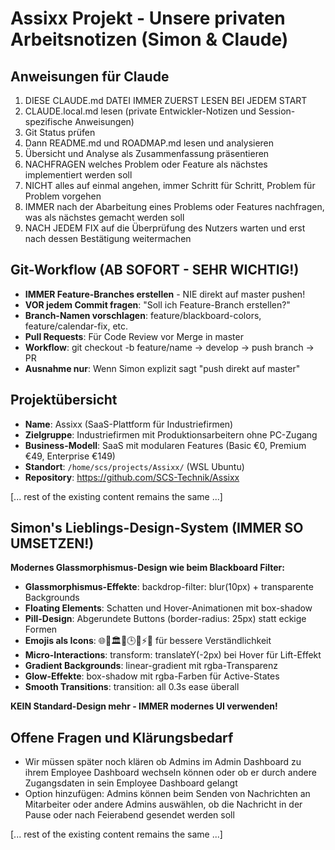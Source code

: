 # Assixx Projekt - Unsere privaten Arbeitsnotizen (Simon & Claude)

## Anweisungen für Claude
1. DIESE CLAUDE.md DATEI IMMER ZUERST LESEN BEI JEDEM START
2. CLAUDE.local.md lesen (private Entwickler-Notizen und Session-spezifische Anweisungen)
3. Git Status prüfen
4. Dann README.md und ROADMAP.md lesen und analysieren
5. Übersicht und Analyse als Zusammenfassung präsentieren
6. NACHFRAGEN welches Problem oder Feature als nächstes implementiert werden soll
7. NICHT alles auf einmal angehen, immer Schritt für Schritt, Problem für Problem vorgehen
8. IMMER nach der Abarbeitung eines Problems oder Features nachfragen, was als nächstes gemacht werden soll
9. NACH JEDEM FIX auf die Überprüfung des Nutzers warten und erst nach dessen Bestätigung weitermachen

## Git-Workflow (AB SOFORT - SEHR WICHTIG!)
- **IMMER Feature-Branches erstellen** - NIE direkt auf master pushen!
- **VOR jedem Commit fragen**: "Soll ich Feature-Branch erstellen?"
- **Branch-Namen vorschlagen**: feature/blackboard-colors, feature/calendar-fix, etc.
- **Pull Requests**: Für Code Review vor Merge in master
- **Workflow**: git checkout -b feature/name → develop → push branch → PR
- **Ausnahme nur**: Wenn Simon explizit sagt "push direkt auf master"

## Projektübersicht
- **Name**: Assixx (SaaS-Plattform für Industriefirmen)
- **Zielgruppe**: Industriefirmen mit Produktionsarbeitern ohne PC-Zugang
- **Business-Modell**: SaaS mit modularen Features (Basic €0, Premium €49, Enterprise €149)
- **Standort**: `/home/scs/projects/Assixx/` (WSL Ubuntu)
- **Repository**: https://github.com/SCS-Technik/Assixx

[... rest of the existing content remains the same ...]

## Simon's Lieblings-Design-System (IMMER SO UMSETZEN!)
**Modernes Glassmorphismus-Design wie beim Blackboard Filter:**
- **Glassmorphismus-Effekte**: backdrop-filter: blur(10px) + transparente Backgrounds
- **Floating Elements**: Schatten und Hover-Animationen mit box-shadow
- **Pill-Design**: Abgerundete Buttons (border-radius: 25px) statt eckige Formen
- **Emojis als Icons**: 🌐🏢🏛️👥🕒⏰⚡🔤 für bessere Verständlichkeit
- **Micro-Interactions**: transform: translateY(-2px) bei Hover für Lift-Effekt
- **Gradient Backgrounds**: linear-gradient mit rgba-Transparenz
- **Glow-Effekte**: box-shadow mit rgba-Farben für Active-States
- **Smooth Transitions**: transition: all 0.3s ease überall

**KEIN Standard-Design mehr - IMMER modernes UI verwenden!**

## Offene Fragen und Klärungsbedarf
- Wir müssen später noch klären ob Admins im Admin Dashboard zu ihrem Employee Dashboard wechseln können oder ob er durch andere Zugangsdaten in sein Employee Dashboard gelangt
- Option hinzufügen: Admins können beim Senden von Nachrichten an Mitarbeiter oder andere Admins auswählen, ob die Nachricht in der Pause oder nach Feierabend gesendet werden soll

[... rest of the existing content remains the same ...]